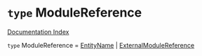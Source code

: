 # `type` ModuleReference

[Documentation Index](../README.md)

`type` ModuleReference = [EntityName](../type.EntityName/README.md) | [ExternalModuleReference](../interface.ExternalModuleReference/README.md)